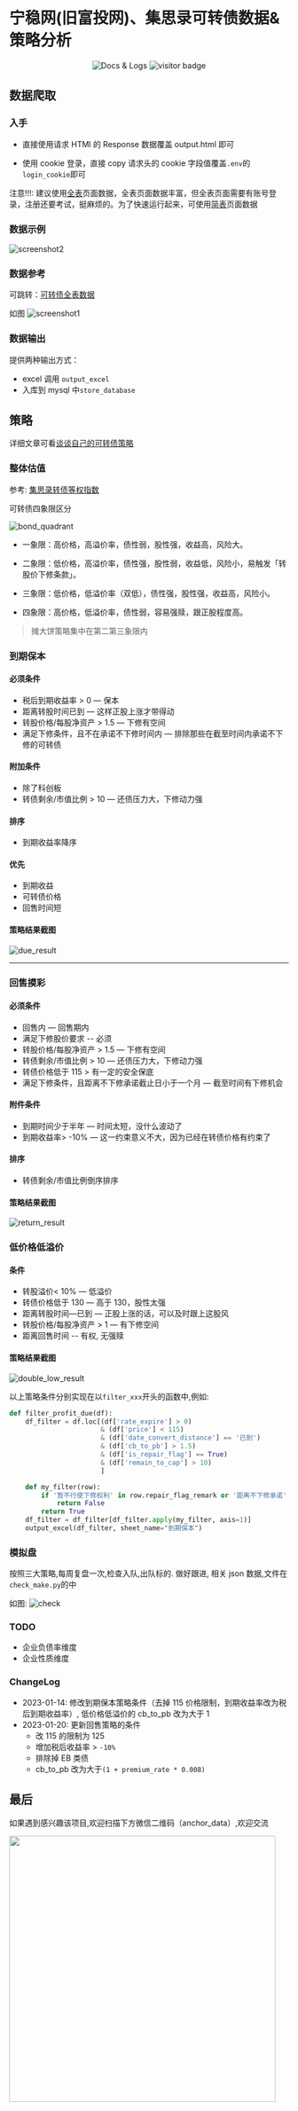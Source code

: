 # 宁稳网(旧富投网)、集思录可转债数据&策略分析

<p align=center>
<img src="https://img.shields.io/static/v1?label=&message=docs%20%26%20logs&color=1e8a7a" alt="Docs & Logs"></a
>
<img
    alt="visitor badge"
    src="https://visitor-badge.glitch.me/badge?page_id=convertible-bond-crawler"
  />
</p>

## 数据爬取

### 入手

- 直接使用请求 HTMl 的 Response 数据覆盖 output.html 即可

- 使用 cookie 登录，直接 copy 请求头的 cookie 字段值覆盖`.env`的`login_cookie`即可

注意!!!: 建议使用[全表](https://www.ninwin.cn/index.php?m=cb&a=cb_all&show_cb_only=Y&show_listed_only=Y)页面数据，全表页面数据丰富，但全表页面需要有账号登录，注册还要考试，挺麻烦的。为了快速运行起来，可使用[简表](https://www.ninwin.cn/index.php?m=cb&show_cb_only=Y&show_listed_only=Y)页面数据

### 数据示例

![screenshot2](./screenshots/screenshot2.jpg)

### 数据参考

可跳转：[可转债全表数据](https://www.ninwin.cn/index.php?m=cb&a=cb_all)

如图
![screenshot1](./screenshots/screenshot1.jpg)

### 数据输出

提供两种输出方式：

- excel 调用 `output_excel`
- 入库到 mysql 中`store_database`

## 策略

详细文章可看[谈谈自己的可转债策略](./docs//%E8%B0%88%E8%B0%88%E8%87%AA%E5%B7%B1%E7%9A%84%E5%8F%AF%E8%BD%AC%E5%80%BA%E7%AD%96%E7%95%A5.md)

### 整体估值

参考: [集思录转债等权指数](https://www.jisilu.cn/data/cbnew/cb_index/)

可转债四象限区分

![bond_quadrant](./screenshots/bond_quadrant.png)

- 一象限：高价格，高溢价率，债性弱，股性强，收益高，风险大。

- 二象限：低价格，高溢价率，债性强，股性弱，收益低，风险小，易触发「转股价下修条款」。

- 三象限：低价格，低溢价率（双低），债性强，股性强，收益高，风险小。

- 四象限：高价格，低溢价率，债性弱，容易强赎，跟正股程度高。

> 摊大饼策略集中在第二第三象限内

### 到期保本

#### 必须条件

- 税后到期收益率 > 0 — 保本
- 距离转股时间已到 — 这样正股上涨才带得动
- 转股价格/每股净资产 > 1.5 — 下修有空间
- 满足下修条件，且不在承诺不下修时间内 — 排除那些在截至时间内承诺不下修的可转债

#### 附加条件

- 除了科创板
- 转债剩余/市值比例 > 10 — 还债压力大，下修动力强

#### 排序

- 到期收益率降序

#### 优先

- 到期收益
- 可转债价格
- 回售时间短

#### 策略结果截图

![due_result](./screenshots/due_result.jpg)

---

### 回售摸彩

#### 必须条件

- 回售内 — 回售期内
- 满足下修股价要求 -- 必须
- 转股价格/每股净资产 > 1.5 — 下修有空间
- 转债剩余/市值比例 > 10 — 还债压力大，下修动力强
- 转债价格低于 115 > 有一定的安全保底
- 满足下修条件，且距离不下修承诺截止日小于一个月 — 截至时间有下修机会

#### 附件条件

- 到期时间少于半年 — 时间太短，没什么波动了
- 到期收益率> -10% — 这一约束意义不大，因为已经在转债价格有约束了

#### 排序

- 转债剩余/市值比例倒序排序

#### 策略结果截图

![return_result](./screenshots/return_result.jpg)

### 低价格低溢价

#### 条件

- 转股溢价< 10% — 低溢价
- 转债价格低于 130 — 高于 130，股性太强
- 距离转股时间—已到 — 正股上涨的话，可以及时跟上这股风
- 转股价格/每股净资产 > 1 — 有下修空间
- 距离回售时间 -- 有权, 无强赎

#### 策略结果截图

![double_low_result](./screenshots/double_low_result.jpg)

以上策略条件分别实现在以`filter_xxx`开头的函数中,例如:

```python
def filter_profit_due(df):
    df_filter = df.loc[(df['rate_expire'] > 0)
                       & (df['price'] < 115)
                       & (df['date_convert_distance'] == '已到')
                       & (df['cb_to_pb'] > 1.5)
                       & (df['is_repair_flag'] == True)
                       & (df['remain_to_cap'] > 10)
                       ]

    def my_filter(row):
        if '暂不行使下修权利' in row.repair_flag_remark or '距离不下修承诺' in row.repair_flag_remark:
            return False
        return True
    df_filter = df_filter[df_filter.apply(my_filter, axis=1)]
    output_excel(df_filter, sheet_name="到期保本")
```

### 模拟盘

按照三大策略,每周复盘一次,检查入队,出队标的. 做好跟进, 相关 json 数据,文件在`check_make.py`的中

如图:
![check](./screenshots/check.jpg)

### TODO

- 企业负债率维度
- 企业性质维度

### ChangeLog

- 2023-01-14: 修改到期保本策略条件（去掉 115 价格限制，到期收益率改为税后到期收益率）, 低价格低溢价的 cb_to_pb 改为大于 1
- 2023-01-20: 更新回售策略的条件
  - 改 115 的限制为 125
  - 增加税后收益率 > `-10%`
  - 排除掉 EB 类债
  - cb_to_pb 改为大于`(1 + premium_rate * 0.008)`

## 最后

如果遇到感兴趣该项目,欢迎扫描下方微信二维码（anchor_data）,欢迎交流

<img width=480  src="./screenshots/qrcode_merge.png" />
